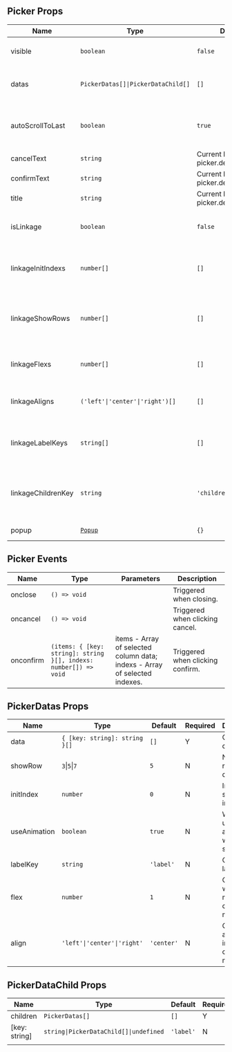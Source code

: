 ## Picker Props

| Name               | Type                                                        | Default                                | Required | Description                                                |
| ------------------ | ----------------------------------------------------------- | -------------------------------------- | -------- | ---------------------------------------------------------- |
| visible            | `boolean`                                                   | `false`                                | N        | Whether to show the picker.                                |
| datas              | `PickerDatas[]\|PickerDataChild[]`                          | `[]`                                   | Y        | All column data, refer to Picker datas Props.              |
| autoScrollToLast   | `boolean`                                                   | `true`                                 | N        | Whether to automatically scroll to the last selected item. |
| cancelText         | `string`                                                    | Current language picker.defaultCancel  | N        | Cancel button text.                                        |
| confirmText        | `string`                                                    | Current language picker.defaultConfirm | N        | Confirm button text.                                       |
| title              | `string`                                                    | Current language picker.defaultTitle   | N        | Title text.                                                |
| isLinkage          | `boolean`                                                   | `false`                                | N        | Whether to enable multi-level linkage.                     |
| linkageInitIndexs  | `number[]`                                                  | `[]`                                   | N        | Initial selected indexes for multi-level linkage.          |
| linkageShowRows    | `number[]`                                                  | `[]`                                   | N        | Number of rows to display for each column in linkage mode. |
| linkageFlexs       | `number[]`                                                  | `[]`                                   | N        | Width of each column in linkage mode.                      |
| linkageAligns      | `('left'\|'center'\|'right')[]`                             | `[]`                                   | N        | Alignment of each column in linkage mode.                  |
| linkageLabelKeys   | `string[]`                                                  | `[]`                                   | N        | Custom label keys for each column in linkage mode.         |
| linkageChildrenKey | `string`                                                    | `'children'`                           | N        | Custom children key for parent-child data in linkage mode. |
| popup              | [`Popup`](https://stdf.design/#/components?nav=popup&tab=1) | `{}`                                   | N        | Popup parameters.                                          |

## Picker Events

| Name      | Type                                                             | Parameters                                                                      | Description                      |
| --------- | ---------------------------------------------------------------- | ------------------------------------------------------------------------------- | -------------------------------- |
| onclose   | `() => void`                                                     |                                                                                 | Triggered when closing.          |
| oncancel  | `() => void`                                                     |                                                                                 | Triggered when clicking cancel.  |
| onconfirm | `(items: { [key: string]: string }[], indexs: number[]) => void` | items - Array of selected column data;<br />indexs - Array of selected indexes. | Triggered when clicking confirm. |

## PickerDatas Props

| Name         | Type                          | Default    | Required | Description                              |
| ------------ | ----------------------------- | ---------- | -------- | ---------------------------------------- |
| data         | `{ [key: string]: string }[]` | `[]`       | Y        | Column data.                             |
| showRow      | `3`\|`5`\|`7`                 | `5`        | N        | Number of rows to display.               |
| initIndex    | `number`                      | `0`        | N        | Initial selected index.                  |
| useAnimation | `boolean`                     | `true`     | N        | Whether to use animation when scrolling. |
| labelKey     | `string`                      | `'label'`  | N        | Custom label key.                        |
| flex         | `number`                      | `1`        | N        | Column width in multi-column mode.       |
| align        | `'left'\|'center'\|'right'`   | `'center'` | N        | Column alignment in multi-column mode.   |

## PickerDataChild Props

| Name          | Type                                   | Default   | Required | Description       |
| ------------- | -------------------------------------- | --------- | -------- | ----------------- |
| children      | `PickerDatas[]`                        | `[]`      | Y        | Child data.       |
| [key: string] | `string\|PickerDataChild[]\|undefined` | `'label'` | N        | Custom label key. |
|               |
